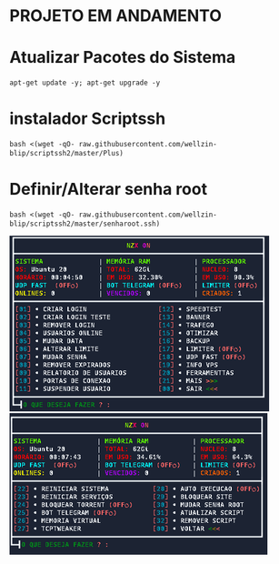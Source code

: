 # PROJETO EM ANDAMENTO


# Atualizar Pacotes do Sistema
```
apt-get update -y; apt-get upgrade -y
```

# instalador Scriptssh 
```
bash <(wget -qO- raw.githubusercontent.com/wellzin-blip/scriptssh2/master/Plus)
```

# Definir/Alterar senha root
```
bash <(wget -qO- raw.githubusercontent.com/wellzin-blip/scriptssh2/master/senharoot.ssh)
```
![logo](https://github.com/CoutyCT/scriptssh2/blob/main/imagens/menu1.png)
![logo](https://github.com/CoutyCT/scriptssh2/blob/main/imagens/menu2.PNG)

